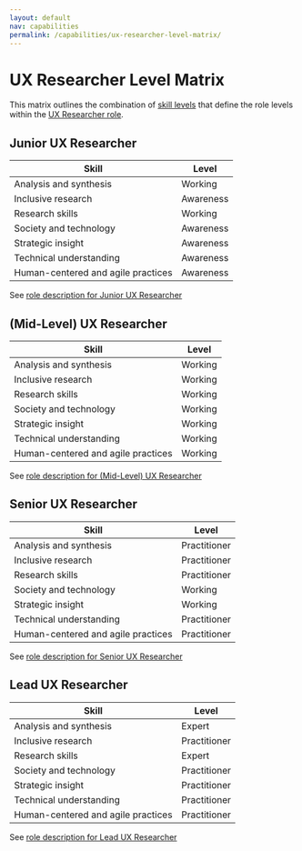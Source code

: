 ```yaml
---
layout: default
nav: capabilities
permalink: /capabilities/ux-researcher-level-matrix/
---
```


# UX Researcher Level Matrix

This matrix outlines the combination of [skill levels](capabilities/skill-levels) that define the role levels within the [UX Researcher role](capabilities/ux-researcher-role-overview).

## Junior UX Researcher

| Skill | Level |
| --- | --- |
| Analysis and synthesis | Working |
| Inclusive research | Awareness |
| Research skills | Working |
| Society and technology | Awareness |
| Strategic insight | Awareness |
| Technical understanding | Awareness |
| Human-centered and agile practices | Awareness |

See [role description for Junior UX Researcher](capabilities/junior-ux-researcher-role-level)

## (Mid-Level) UX Researcher

| Skill | Level |
| --- | --- |
| Analysis and synthesis | Working |
| Inclusive research | Working |
| Research skills | Working |
| Society and technology | Working |
| Strategic insight | Working |
| Technical understanding | Working |
| Human-centered and agile practices | Working |

See [role description for (Mid-Level) UX Researcher](capabilities/mid-level-ux-researcher-role-level)

## Senior UX Researcher

| Skill | Level |
| --- | --- |
| Analysis and synthesis | Practitioner |
| Inclusive research | Practitioner |
| Research skills | Practitioner |
| Society and technology | Working |
| Strategic insight | Working |
| Technical understanding | Practitioner |
| Human-centered and agile practices | Practitioner |

See [role description for Senior UX Researcher](capabilities/senior-ux-researcher-role-level)

## Lead UX Researcher

| Skill | Level |
| --- | --- |
| Analysis and synthesis | Expert |
| Inclusive research | Practitioner |
| Research skills | Expert |
| Society and technology | Practitioner |
| Strategic insight | Practitioner |
| Technical understanding | Practitioner |
| Human-centered and agile practices | Practitioner |

See [role description for Lead UX Researcher](capabilities/lead-ux-researcher-role-level)
